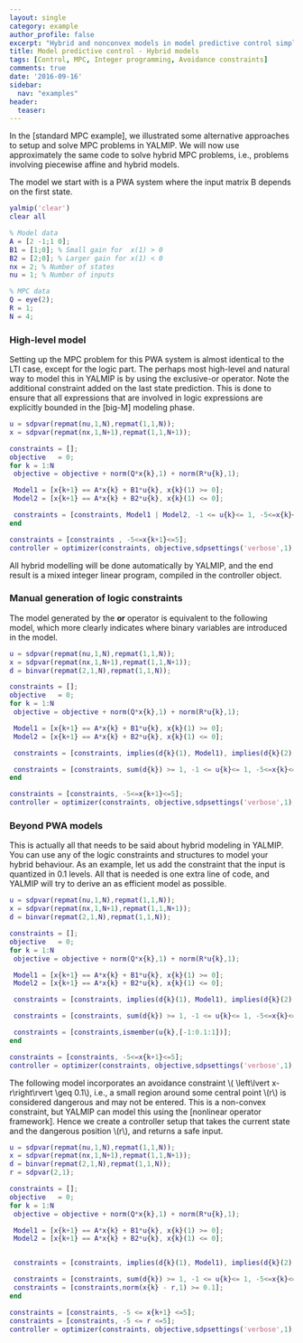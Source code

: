 ```yaml
---
layout: single
category: example
author_profile: false
excerpt: "Hybrid and nonconvex models in model predictive control simplified by general high-level operators in YALMIP"
title: Model predictive control - Hybrid models
tags: [Control, MPC, Integer programming, Avoidance constraints]
comments: true
date: '2016-09-16'
sidebar:
  nav: "examples"
header:
  teaser:
---
```


In the [standard MPC example], we illustrated some alternative approaches to setup and solve MPC problems in YALMIP. We will now use approximately the same code to solve hybrid MPC problems, i.e., problems involving piecewise affine and hybrid models.

The model we start with is a PWA system where the input matrix B depends on the first state.

````matlab
yalmip('clear')
clear all

% Model data
A = [2 -1;1 0];
B1 = [1;0]; % Small gain for  x(1) > 0
B2 = [2;0]; % Larger gain for x(1) < 0
nx = 2; % Number of states
nu = 1; % Number of inputs

% MPC data
Q = eye(2);
R = 1;
N = 4;
````

### High-level model

Setting up the MPC problem for this PWA system is almost identical to the LTI case, except for the logic part. The perhaps most high-level and natural way to model this in YALMIP is by using the exclusive-or operator. Note the additional constraint added on the last state prediction. This is done to ensure that all expressions that are involved in logic expressions are explicitly bounded in the [big-M] modeling phase.

````matlab
u = sdpvar(repmat(nu,1,N),repmat(1,1,N));
x = sdpvar(repmat(nx,1,N+1),repmat(1,1,N+1));

constraints = [];
objective   = 0;
for k = 1:N
 objective = objective + norm(Q*x{k},1) + norm(R*u{k},1);

 Model1 = [x{k+1} == A*x{k} + B1*u{k}, x{k}(1) >= 0];
 Model2 = [x{k+1} == A*x{k} + B2*u{k}, x{k}(1) <= 0];

 constraints = [constraints, Model1 | Model2, -1 <= u{k}<= 1, -5<=x{k}<=5];
end

constraints = [constraints , -5<=x{k+1}<=5];
controller = optimizer(constraints, objective,sdpsettings('verbose',1),x{1},u{1});
````

All hybrid modelling will be done automatically by YALMIP, and the end result is a mixed integer linear program, compiled in the controller object.

### Manual generation of logic constraints

The model generated by the **or** operator is equivalent to the following model, which more clearly indicates where binary variables are introduced in the model.

````matlab
u = sdpvar(repmat(nu,1,N),repmat(1,1,N));
x = sdpvar(repmat(nx,1,N+1),repmat(1,1,N+1));
d = binvar(repmat(2,1,N),repmat(1,1,N));

constraints = [];
objective   = 0;
for k = 1:N
 objective = objective + norm(Q*x{k},1) + norm(R*u{k},1);

 Model1 = [x{k+1} == A*x{k} + B1*u{k}, x{k}(1) >= 0];
 Model2 = [x{k+1} == A*x{k} + B2*u{k}, x{k}(1) <= 0];

 constraints = [constraints, implies(d{k}(1), Model1), implies(d{k}(2), Model2)];

 constraints = [constraints, sum(d{k}) >= 1, -1 <= u{k}<= 1, -5<=x{k}<=5];
end

constraints = [constraints, -5<=x{k+1}<=5];
controller = optimizer(constraints, objective,sdpsettings('verbose',1),x{1},u{1});
````

### Beyond PWA models

This is actually all that needs to be said about hybrid modeling in YALMIP. You can use any of the logic constraints and structures to model your hybrid behaviour. As an example, let us add the constraint that the input is quantized in 0.1 levels. All that is needed is one extra line of code, and YALMIP will try to derive an as efficient model as possible.

````matlab
u = sdpvar(repmat(nu,1,N),repmat(1,1,N));
x = sdpvar(repmat(nx,1,N+1),repmat(1,1,N+1));
d = binvar(repmat(2,1,N),repmat(1,1,N));

constraints = [];
objective   = 0;
for k = 1:N
 objective = objective + norm(Q*x{k},1) + norm(R*u{k},1);

 Model1 = [x{k+1} == A*x{k} + B1*u{k}, x{k}(1) >= 0];
 Model2 = [x{k+1} == A*x{k} + B2*u{k}, x{k}(1) <= 0];

 constraints = [constraints, implies(d{k}(1), Model1), implies(d{k}(2), Model2)];

 constraints = [constraints, sum(d{k}) >= 1, -1 <= u{k}<= 1, -5<=x{k}<=5];

 constraints = [constraints,ismember(u{k},[-1:0.1:1])];
end

constraints = [constraints, -5<=x{k+1}<=5];
controller = optimizer(constraints, objective,sdpsettings('verbose',1),x{1},u{1});
````

The following model incorporates an avoidance constraint \\( \left\lvert x-r\right\rvert \geq 0.1\\), i.e., a small region around some central point \\(r\\) is considered dangerous and may not be entered. This is a non-convex constraint, but YALMIP can model this using the  [nonlinear operator framework]. Hence we create a controller setup that takes the current state and the dangerous position \\(r\\), and returns a safe input.

````matlab
u = sdpvar(repmat(nu,1,N),repmat(1,1,N));
x = sdpvar(repmat(nx,1,N+1),repmat(1,1,N+1));
d = binvar(repmat(2,1,N),repmat(1,1,N));
r = sdpvar(2,1);

constraints = [];
objective   = 0;
for k = 1:N
 objective = objective + norm(Q*x{k},1) + norm(R*u{k},1);

 Model1 = [x{k+1} == A*x{k} + B1*u{k}, x{k}(1) >= 0];
 Model2 = [x{k+1} == A*x{k} + B2*u{k}, x{k}(1) <= 0];


 constraints = [constraints, implies(d{k}(1), Model1), implies(d{k}(2), Model2)];

 constraints = [constraints, sum(d{k}) >= 1, -1 <= u{k}<= 1, -5<=x{k}<=5];
 constraints = [constraints,norm(x{k} - r,1) >= 0.1];
end

constraints = [constraints, -5 <= x{k+1} <=5];
constraints = [constraints, -5 <= r <=5];
controller = optimizer(constraints, objective,sdpsettings('verbose',1),[x{1};r],u{1});
````
